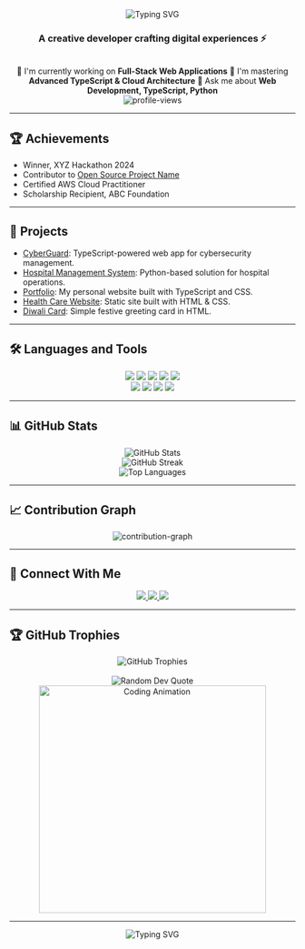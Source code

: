 <div align="center">
  <img src="https://readme-typing-svg.demolab.com?font=Fira+Code&size=32&duration=2800&pause=2000&color=A9FEF7&center=true&vCenter=true&width=940&lines=Hey+there%2C+I'm+Prateek+%F0%9F%91%8B;A+Passionate+Full-Stack+Developer+%F0%9F%92%BB;Welcome+to+my+GitHub+Profile!" alt="Typing SVG" />
</div>

<h3 align="center">A creative developer crafting digital experiences ⚡</h3>

<br/>

<div align="center">
  🔭 I'm currently working on <b>Full-Stack Web Applications</b>  
  🌱 I'm mastering <b>Advanced TypeScript & Cloud Architecture</b>  
  💬 Ask me about <b>Web Development, TypeScript, Python</b>  
</div>

<div align="center">
  <img src="https://komarev.com/ghpvc/?username=prateek1756&label=Profile%20views&color=0e75b6&style=flat" alt="profile-views" />
</div>

---

## 🏆 Achievements

- Winner, XYZ Hackathon 2024
- Contributor to [Open Source Project Name](https://github.com/prateek1756)
- Certified AWS Cloud Practitioner
- Scholarship Recipient, ABC Foundation

---

## 🚀 Projects

- [CyberGuard](https://github.com/prateek1756/CyberGuard): TypeScript-powered web app for cybersecurity management.
- [Hospital Management System](https://github.com/prateek1756/hospital-management-system): Python-based solution for hospital operations.
- [Portfolio](https://github.com/prateek1756/portfolio): My personal website built with TypeScript and CSS.
- [Health Care Website](https://github.com/prateek1756/healthcare.github.io): Static site built with HTML & CSS.
- [Diwali Card](https://github.com/prateek1756/diwali-card): Simple festive greeting card in HTML.

---

## 🛠️ Languages and Tools

<div align="center">
  <!-- Languages -->
  <img src="https://img.shields.io/badge/HTML-E34F26?style=for-the-badge&logo=html5&logoColor=white" />
  <img src="https://img.shields.io/badge/CSS-1572B6?style=for-the-badge&logo=css3&logoColor=white" />
  <img src="https://img.shields.io/badge/TypeScript-007ACC?style=for-the-badge&logo=typescript&logoColor=white" />
  <img src="https://img.shields.io/badge/Python-3776AB?style=for-the-badge&logo=python&logoColor=white" />
  <img src="https://img.shields.io/badge/JavaScript-F7DF1E?style=for-the-badge&logo=javascript&logoColor=black" />
</div>

<div align="center">
  <!-- Tools & Frameworks -->
  <img src="https://img.shields.io/badge/React-61DAFB?style=for-the-badge&logo=react&logoColor=black" />
  <img src="https://img.shields.io/badge/Node.js-339933?style=for-the-badge&logo=nodedotjs&logoColor=white" />
  <img src="https://img.shields.io/badge/Git-F05032?style=for-the-badge&logo=git&logoColor=white" />
  <img src="https://img.shields.io/badge/VS_Code-007ACC?style=for-the-badge&logo=visualstudiocode&logoColor=white" />
</div>

---

## 📊 GitHub Stats

<div align="center">
  <img src="https://github-readme-stats.vercel.app/api?username=prateek1756&show_icons=true&theme=radical" alt="GitHub Stats" />
</div>
<div align="center">
  <img src="https://github-readme-streak-stats.herokuapp.com/?user=prateek1756&theme=radical" alt="GitHub Streak" />
</div>
<div align="center">
  <img src="https://github-readme-stats.vercel.app/api/top-langs/?username=prateek1756&layout=compact&theme=radical" alt="Top Languages" />
</div>

---

## 📈 Contribution Graph

<div align="center">
  <img src="https://github-profile-summary-cards.vercel.app/api/cards/profile-details?username=prateek1756&theme=radical" alt="contribution-graph" />
</div>

---

## 🤝 Connect With Me

<div align="center">
  <a href="https://github.com/prateek1756">
    <img src="https://img.shields.io/badge/GitHub-100000?style=for-the-badge&logo=github&logoColor=white" />
  </a>
  <!-- Add your social links below -->
  <a href="YOUR_LINKEDIN_URL">
    <img src="https://img.shields.io/badge/LinkedIn-0077B5?style=for-the-badge&logo=linkedin&logoColor=white" />
  </a>
  <a href="YOUR_TWITTER_URL">
    <img src="https://img.shields.io/badge/Twitter-1DA1F2?style=for-the-badge&logo=twitter&logoColor=white" />
  </a>
</div>

---

## 🏆 GitHub Trophies

<div align="center">
  <img src="https://github-profile-trophy.vercel.app/?username=prateek1756&theme=radical&no-frame=false&no-bg=true&margin-w=4" alt="GitHub Trophies" />
</div>

<br/>

<div align="center">
  <img src="https://quotes-github-readme.vercel.app/api?type=horizontal&theme=radical" alt="Random Dev Quote" />
</div>

<!-- Animated GIF Section -->
<div align="center">
  <img src="https://media.giphy.com/media/qgQUggAC3Pfv687qPC/giphy.gif" alt="Coding Animation" width="400"/>
</div>

---

<div align="center">
  <img src="https://readme-typing-svg.demolab.com?font=Fira+Code&size=24&duration=2800&pause=2000&color=A9FEF7&center=true&vCenter=true&width=940&lines=Thanks+for+visiting!+Let's+connect+and+create+something+amazing+together!" alt="Typing SVG" />
</div>